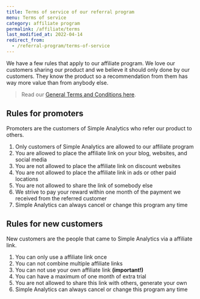 ```yaml
---
title: Terms of service of our referral program
menu: Terms of service
category: affiliate program
permalink: /affiliate/terms
last_modified_at: 2022-04-14
redirect_from:
  - /referral-program/terms-of-service
---
```


We have a few rules that apply to our affiliate program. We love our customers sharing our product and we believe it should only done by our customers. They know the product so a recommendation from them has way more value than from anybody else.

> Read our [General Terms and Conditions here](https://simpleanalytics.com/general-terms-and-conditions).

## Rules for promoters

Promoters are the customers of Simple Analytics who refer our product to others.

1. Only customers of Simple Analytics are allowed to our affiliate program
1. You are allowed to place the affiliate link on your blog, websites, and social media
1. You are not allowed to place the affiliate link on discount websites
1. You are not allowed to place the affiliate link in ads or other paid locations
1. You are not allowed to share the link of somebody else
1. We strive to pay your reward within one month of the payment we received from the referred customer
1. Simple Analytics can always cancel or change this program any time

## Rules for new customers

New customers are the people that came to Simple Analytics via a affiliate link.

1. You can only use a affiliate link once
1. You can not combine multiple affiliate links
1. You can not use your own affiliate link **(important!)**
1. You can have a maximum of one month of extra trial
1. You are not allowed to share this link with others, generate your own
1. Simple Analytics can always cancel or change this program any time
